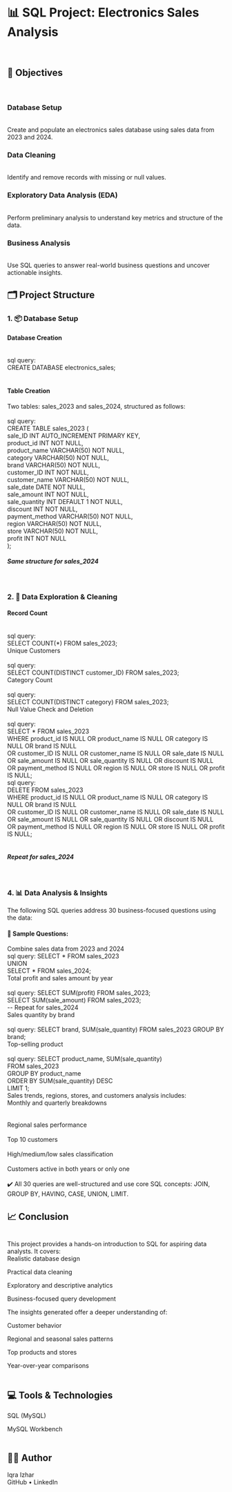 <h1>📊 SQL Project: Electronics Sales Analysis</h1>
<br>
<h2>📝 Objectives</h2>
<br>
<h3>Database Setup</h3><br>
Create and populate an electronics sales database using sales data from 2023 and 2024.
<br>
<h3>Data Cleaning</h3><br>
Identify and remove records with missing or null values.
<br>
<h3>Exploratory Data Analysis (EDA)</h3><br>
Perform preliminary analysis to understand key metrics and structure of the data.
<br>
<h3>Business Analysis</h3><br>
Use SQL queries to answer real-world business questions and uncover actionable insights.
<br>
<h2>🗂️ Project Structure</h2>
<h3>1. 📦 Database Setup</h3>
<h4>Database Creation</h4>
<br>
sql query:<br>
CREATE DATABASE electronics_sales;<br>
<br>
<h4>Table Creation</h4>
Two tables: sales_2023 and sales_2024, structured as follows:
<br>
<br>
sql query:<br>
CREATE TABLE sales_2023 (<br>
  sale_ID INT AUTO_INCREMENT PRIMARY KEY,<br>
  product_id INT NOT NULL,<br>
  product_name VARCHAR(50) NOT NULL,<br>
  category VARCHAR(50) NOT NULL,<br>
  brand VARCHAR(50) NOT NULL,<br>
  customer_ID INT NOT NULL,<br>
  customer_name VARCHAR(50) NOT NULL,<br>
  sale_date DATE NOT NULL,<br>
  sale_amount INT NOT NULL,<br>
  sale_quantity INT DEFAULT 1 NOT NULL,<br>
  discount INT NOT NULL,<br>
  payment_method VARCHAR(50) NOT NULL,<br>
  region VARCHAR(50) NOT NULL,<br>
  store VARCHAR(50) NOT NULL,<br>
  profit INT NOT NULL<br>
);<br>
<h5>Same structure for sales_2024</h5>
<br>
<h3>2. 🧹 Data Exploration & Cleaning</h3>
<h4>Record Count</h4>
<br>
sql query:<br>
SELECT COUNT(*) FROM sales_2023;<br>
Unique Customers<br>
<br>
sql query:<br>
SELECT COUNT(DISTINCT customer_ID) FROM sales_2023;<br>
Category Count<br>
<br>
sql query:<br>
SELECT COUNT(DISTINCT category) FROM sales_2023;<br>
Null Value Check and Deletion<br>
<br>
sql query:<br>
SELECT * FROM sales_2023<br>
WHERE product_id IS NULL OR product_name IS NULL OR category IS NULL OR brand IS NULL<br>
  OR customer_ID IS NULL OR customer_name IS NULL OR sale_date IS NULL<br>
  OR sale_amount IS NULL OR sale_quantity IS NULL OR discount IS NULL<br>
  OR payment_method IS NULL OR region IS NULL OR store IS NULL OR profit IS NULL;<br>
sql query:<br>
DELETE FROM sales_2023<br>
WHERE product_id IS NULL OR product_name IS NULL OR category IS NULL OR brand IS NULL<br>
  OR customer_ID IS NULL OR customer_name IS NULL OR sale_date IS NULL<br>
  OR sale_amount IS NULL OR sale_quantity IS NULL OR discount IS NULL<br>
  OR payment_method IS NULL OR region IS NULL OR store IS NULL OR profit IS NULL;<br>
<br>
<h5>Repeat for sales_2024</h5>
<br>
<h3>4. 📊 Data Analysis & Insights</h3>
The following SQL queries address 30 business-focused questions using the data:
<br>
<h4>📌 Sample Questions:</h4>
Combine sales data from 2023 and 2024
<br>
sql query:
SELECT * FROM sales_2023<br>
UNION<br>
SELECT * FROM sales_2024;<br>
Total profit and sales amount by year<br>
<br>
sql query:
SELECT SUM(profit) FROM sales_2023;<br>
SELECT SUM(sale_amount) FROM sales_2023;<br>
-- Repeat for sales_2024<br>
Sales quantity by brand<br>
<br>
sql query:
SELECT brand, SUM(sale_quantity) FROM sales_2023 GROUP BY brand;<br>
Top-selling product<br>
<br>
sql query:
SELECT product_name, SUM(sale_quantity)<br>
FROM sales_2023<br>
GROUP BY product_name<br>
ORDER BY SUM(sale_quantity) DESC<br>
LIMIT 1;<br>
Sales trends, regions, stores, and customers analysis includes:<br>
Monthly and quarterly breakdowns<br><br>
<br>
Regional sales performance<br>
<br>
Top 10 customers<br>
<br>
High/medium/low sales classification<br>
<br>
Customers active in both years or only one<br>
<br>
✔️ All 30 queries are well-structured and use core SQL concepts: JOIN, GROUP BY, HAVING, CASE, UNION, LIMIT.
<br>
<h2>📈 Conclusion</h2>
<br>
This project provides a hands-on introduction to SQL for aspiring data analysts. It covers:
<br>
Realistic database design<br>

Practical data cleaning<br>

Exploratory and descriptive analytics<br>

Business-focused query development<br>

The insights generated offer a deeper understanding of:

Customer behavior<br>

Regional and seasonal sales patterns<br>

Top products and stores<br>

Year-over-year comparisons<br>
<br>
<h2>💻 Tools & Technologies</h2>
SQL (MySQL)<br>

MySQL Workbench<br>
<br>
<h2>👨‍💻 Author</h2>
Iqra Izhar<br>
GitHub • LinkedIn

